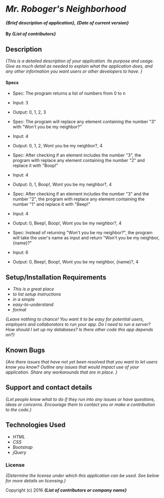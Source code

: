 # _Mr. Roboger's Neighborhood_

#### _{Brief description of application}, {Date of current version}_

#### By _**{List of contributors}**_

## Description

_{This is a detailed description of your application. Its purpose and usage.  Give as much detail as needed to explain what the application does, and any other information you want users or other developers to have. }_

#### Specs

* Spec: The program returns a list of numbers from 0 to n
* Input: 3
* Output: 0, 1, 2, 3

* Spec: The program will replace any element containing the number "3" with "Won't you be my neighbor?"
* Input: 4
* Output: 0, 1, 2, Wont you be my neighbor?, 4

* Spec: After checking if an element includes the number "3", the program with replace any element containing the number "2" and replace it with "Boop!"
* Input: 4
* Output: 0, 1, Boop!, Wont you be my neighbor?, 4

* Spec: After checking if an element includes the number "3" and the number "2", the program with replace any element containing the number "1" and replace it with "Beep!"
* Input: 4
* Output: 0, Beep!, Boop!, Wont you be my neighbor?, 4

* Spec: Instead of returning "Won't you be my neighbor?", the program will take the user's name as input and return "Won't you be my neighbor, {name}?"
* Input: 6
* Output: 0, Beep!, Boop!, Wont you be my neighbor, {name}?, 4

## Setup/Installation Requirements

* _This is a great place_
* _to list setup instructions_
* _in a simple_
* _easy-to-understand_
* _format_

_{Leave nothing to chance! You want it to be easy for potential users, employers and collaborators to run your app. Do I need to run a server? How should I set up my databases? Is there other code this app depends on?}_

## Known Bugs

_{Are there issues that have not yet been resolved that you want to let users know you know?  Outline any issues that would impact use of your application.  Share any workarounds that are in place. }_

## Support and contact details

_{Let people know what to do if they run into any issues or have questions, ideas or concerns.  Encourage them to contact you or make a contribution to the code.}_

## Technologies Used

* _HTML_
* _CSS_
* _Bootstrap_
* _jQuery_

### License

*{Determine the license under which this application can be used.  See below for more details on licensing.}*

Copyright (c) 2016 **_{List of contributors or company name}_**
